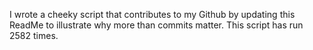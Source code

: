 I wrote a cheeky script that contributes to my Github by updating this ReadMe to illustrate why more than commits matter. This script has run 2582 times.